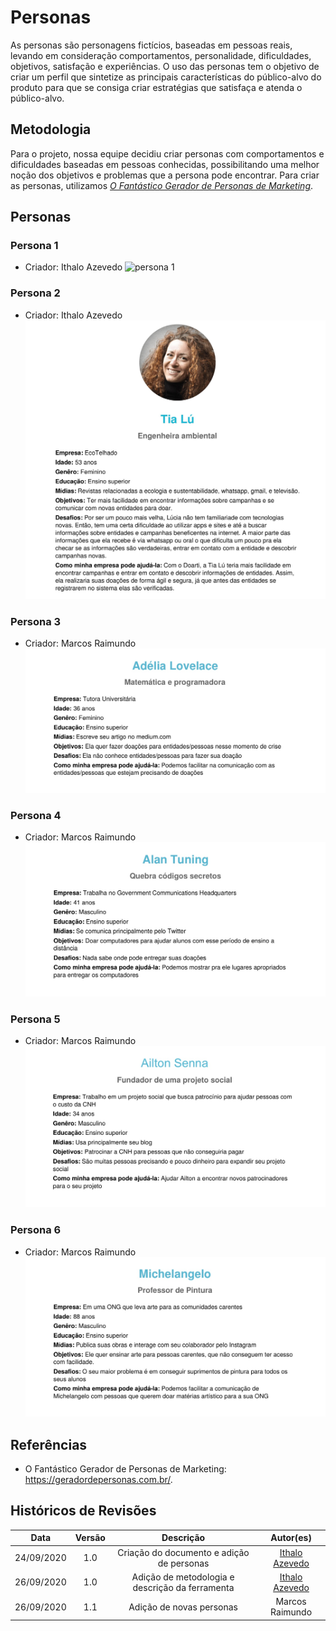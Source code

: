 # Personas
As personas são personagens fictícios, baseadas em pessoas reais, levando em consideração comportamentos, personalidade, dificuldades, objetivos, satisfação e experiências. O uso das personas tem o objetivo de criar um perfil que sintetize as principais características do público-alvo do produto para que se consiga criar estratégias que satisfaça e atenda o público-alvo.

## Metodologia
Para o projeto, nossa equipe decidiu criar personas com comportamentos e dificuldades baseadas em pessoas conhecidas, possibilitando uma melhor noção dos objetivos e problemas que a persona pode encontrar. Para criar as personas, utilizamos [_O Fantástico Gerador de Personas de Marketing_](https://geradordepersonas.com.br/).

## Personas

### Persona 1

- Criador: Ithalo Azevedo
  ![persona 1](../../assets/images/personas/joão.jpg)

### Persona 2

- Criador: Ithalo Azevedo
  ![persona 2](../../assets/images/personas/lucia.jpg)

### Persona 3

- Criador: Marcos Raimundo
  ![persona 1](../../assets/images/personas/adelia.jpg)

### Persona 4

- Criador: Marcos Raimundo
  ![persona 2](../../assets/images/personas/alan.jpg)

### Persona 5

- Criador: Marcos Raimundo
  ![persona 1](../../assets/images/personas/ailton.jpg)

### Persona 6

- Criador: Marcos Raimundo
  ![persona 2](../../assets/images/personas/michelangelo.jpg)

## Referências

- O Fantástico Gerador de Personas de Marketing: <https://geradordepersonas.com.br/>.

## Históricos de Revisões

|    Data    | Versão |                    Descrição                    |   Autor(es)    |
| :--------: | :----: | :---------------------------------------------: | :------------: |
| 24/09/2020 |  1.0   |    Criação do documento e adição de personas    | [Ithalo Azevedo](https://github.com/ithaloazevedo) |
| 26/09/2020 |  1.0   | Adição de metodologia e descrição da ferramenta | [Ithalo Azevedo](https://github.com/ithaloazevedo) |
| 26/09/2020 | 1.1 | Adição de novas personas | Marcos Raimundo |
